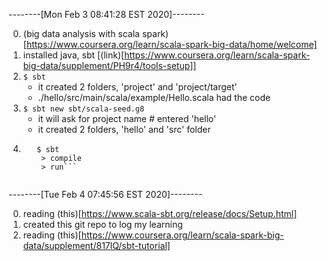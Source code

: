 --------[Mon Feb  3 08:41:28 EST 2020]--------

0.  (big data analysis with scala spark)[https://www.coursera.org/learn/scala-spark-big-data/home/welcome]  
1.  installed java, sbt [(link)[https://www.coursera.org/learn/scala-spark-big-data/supplement/PH9r4/tools-setup]]  
2.  ```$ sbt```  
	 - it created 2 folders, 'project' and 'project/target'  
	 - ./hello/src/main/scala/example/Hello.scala had the code  
3.  ```$ sbt new sbt/scala-seed.g8 ```  
	 - it will ask for project name 									# entered 'hello'  
	 - it created 2 folders, 'hello' and 'src' folder   
4.  ```$ cd hello  
	   $ sbt  
	   	> compile  
	   	> run```  
  
--------[Tue Feb  4 07:45:56 EST 2020]--------  
  
0.  reading (this)[https://www.scala-sbt.org/release/docs/Setup.html]    
1.  created this git repo to log my learning  
2.  reading (this)[https://www.coursera.org/learn/scala-spark-big-data/supplement/817lQ/sbt-tutorial]  